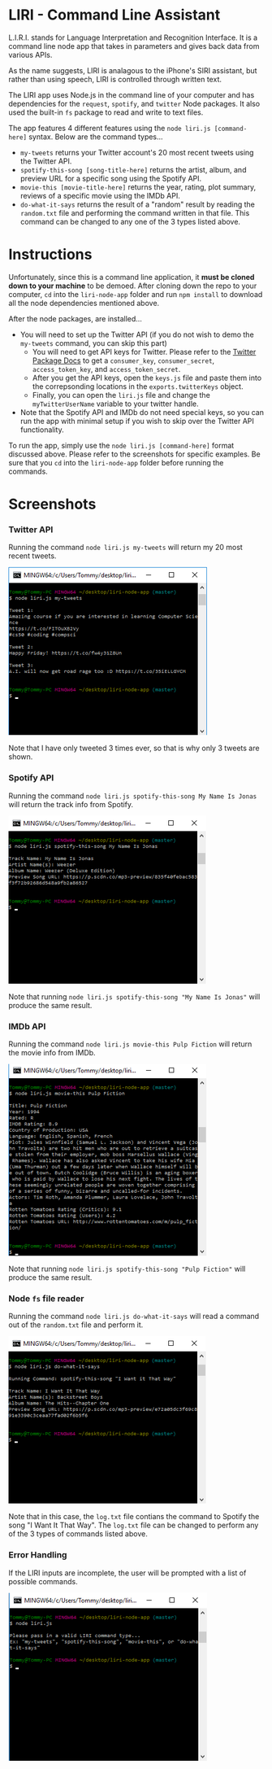 # LIRI - Command Line Assistant
L.I.R.I. stands for Language Interpretation and Recognition Interface. It is a command line node app that takes in parameters and gives back data from various APIs. 

As the name suggests, LIRI is analagous to the iPhone's SIRI assistant, but rather than using speech, LIRI is controlled through written text.

The LIRI app uses Node.js in the command line of your computer and has dependencies for the `request`, `spotify`, and `twitter` Node packages. It also used the built-in `fs` package to read and write to text files.

The app features 4 different features using the `node liri.js [command-here]` syntax. Below are the command types...
  - `my-tweets` returns your Twitter account's 20 most recent tweets using the Twitter API.
  - `spotify-this-song [song-title-here]` returns the artist, album, and preview URL for a specific song using the Spotify API.
  - `movie-this [movie-title-here]` returns the year, rating, plot summary, reviews of a specific movie using the IMDb API.
  - `do-what-it-says` returns the result of a "random" result by reading the `random.txt` file and performing the command written in that file. This command can be changed to any one of the 3 types listed above.


# Instructions
Unfortunately, since this is a command line application, it **must be cloned down to your machine** to be demoed. After cloning down the repo to your computer, `cd` into the `liri-node-app` folder and run `npm install` to download all the 
node dependencies mentioned above. 

After the node packages, are installed...
  - You will need to set up the Twitter API (if you do not wish to demo the `my-tweets` command, you can skip this part)
    - You will need to get API keys for Twitter. Please refer to the [Twitter Package Docs](https://www.npmjs.com/package/twitter) to get a `consumer_key`, `consumer_secret`, `access_token_key`, and `access_token_secret`.
    - After you get the API keys, open the `keys.js` file and paste them into the correpsonding locations in the `exports.twitterKeys` object.
    - Finally, you can open the `liri.js` file and change the `myTwitterUserName` variable to your twitter handle.
  - Note that the Spotify API and IMDb do not need special keys, so you can run the app with minimal setup if you wish to skip over the Twitter API functionality.

To run the app, simply use the `node liri.js [command-here]` format discussed above. Please refer to the screenshots for specific examples. Be sure that you `cd` into the `liri-node-app` folder before running the commands.


# Screenshots


### Twitter API
Running the command `node liri.js my-tweets` will return my 20 most recent tweets.

![Twitter Command](/screenshots/twitter.png)

Note that I have only tweeted 3 times ever, so that is why only 3 tweets are shown.


### Spotify API
Running the command `node liri.js spotify-this-song My Name Is Jonas` will return the track info from Spotify.

![Spotify Command](/screenshots/spotify.png)

Note that running `node liri.js spotify-this-song "My Name Is Jonas"` will produce the same result.


### IMDb API
Running the command `node liri.js movie-this Pulp Fiction` will return the movie info from IMDb.

![IMDb Command](/screenshots/imdb.png)

Note that running `node liri.js spotify-this-song "Pulp Fiction"` will produce the same result.


### Node `fs` file reader
Running the command `node liri.js do-what-it-says` will read a command out of the `random.txt` file and perform it.

![Random Command](/screenshots/random.png)

Note that in this case, the `log.txt` file contians the command to Spotify the song "I Want It That Way".
The `log.txt` file can be changed to perform any of the 3 types of commands listed above.


### Error Handling
If the LIRI inputs are incomplete, the user will be prompted with a list of possible commands.

![Missing Command](/screenshots/error.png)